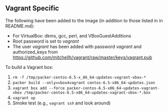 Vagrant Specific
----------------

The following have been added to the image (in addition to those listed in in README.md):

* For VirtualBox: dkms, gcc, perl, and VBoxGuestAdditions
* Root password is set to *vagrant*
* The user *vagrant* has been added with password *vagrant* and authorized_keys from https://github.com/mitchellh/vagrant/raw/master/keys/vagrant.pub

To build a Vagrant box:

1. `rm -f /tmp/packer-centos-6.5-x_86_64-updates-vagrant-vbox-*`
1. `packer build --only=vbox4vagrant centos-6.5-x86_64-updates.json`
1. `vagrant box add --force packer-centos-6.5-x86_64-updates-vagrant-vbox /tmp/packer-centos-6.5-x86_64-updates-vagrant-vbox-*.box`
1. `vagrant up`
1. Smoke test (e.g., `vagrant ssh` and look around)
